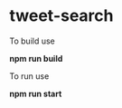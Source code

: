 # tweet-search

To build use

<strong>npm run build </strong>

To run use

<strong>npm run start </strong>
